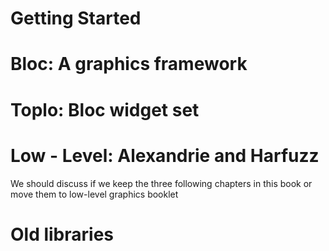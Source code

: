 <!inputFile|path=Chapters/bloc/blocStack.md!>

# Getting Started

<!inputFile|path=Chapters/gettingStarted/miniTutorial.md!>
<!inputFile|path=Chapters/gettingStarted/buildingAWidget.md!>
<!inputFile|path=Chapters/gettingStarted/sortingLetters.md!>

# Bloc: A graphics framework

<!inputFile|path=Chapters/bloc/element.md!>
<!inputFile|path=Chapters/bloc/layout.md!>
<!inputFile|path=Chapters/bloc/events.md!>
<!inputFile|path=Chapters/bloc/blocArchitecture.md!>
<!inputFile|path=Chapters/bloc/text.md!>
<!inputFile|path=Chapters/bloc/animation.md!>
<!inputFile|path=Chapters/bloc/complexElement.md!>
<!inputFile|path=Chapters/bloc/dragAndDropExample.md!>

# Toplo: Bloc widget set

<!inputFile|path=Chapters/toplo/toplo.md!>
<!inputFile|path=Chapters/toplo/existingWidgets.md!>
<!inputFile|path=Chapters/toplo/widgetList.md!>
<!inputFile|path=Chapters/toplo/widget_creation.md!>
<!inputFile|path=Chapters/toplo/skinningAWidget.md!>
<!inputFile|path=Chapters/toplo/definingATheme.md!>
<!inputFile|path=Chapters/toplo/stylesheet.md!>

# Low - Level: Alexandrie and Harfuzz

We should discuss if we keep the three following chapters in this book or move them to low-level graphics booklet

<!inputFile|path=Chapters/Alexandrie/alexandrie.md!>
<!inputFile|path=Chapters/Alexandrie/text_harfbuzz.md!>

# Old libraries

<!inputFile|path=Chapters/Athens/Athens.md!>


